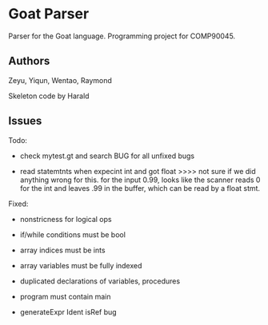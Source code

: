 # Goat Parser

Parser for the Goat language. Programming project for COMP90045. 


## Authors

Zeyu, Yiqun, Wentao, Raymond

Skeleton code by Harald

## Issues
Todo:

* check mytest.gt and search BUG for all unfixed bugs 

* read statemtnts when expecint int and got float >>>> not sure if we did anything wrong for this. for the input 0.99, looks like the scanner reads 0 for the int and leaves .99 in the buffer, which can be read by a float stmt.


Fixed:

* nonstricness for logical ops

* if/while conditions must be bool

* array indices must be ints

* array variables must be fully indexed

* duplicated declarations of variables, procedures

* program must contain main

* generateExpr Ident isRef bug
